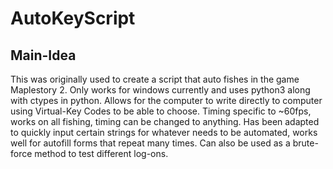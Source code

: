 # AutoKeyScript
## Main-Idea
This was originally used to create a script that auto fishes in the game Maplestory 2. Only works for windows currently and uses python3 along with ctypes in python. Allows for the computer to write directly to computer using Virtual-Key Codes to be able to choose. Timing specific to ~60fps, works on all fishing, timing can be changed to anything.
Has been adapted to quickly input certain strings for whatever needs to be automated, works well for autofill forms that repeat many times. Can also be used as a brute-force method to test different log-ons.

